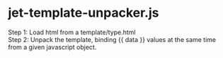 # jet-template-unpacker.js
Step 1: Load html <templates> from a template/type.html <br>
Step 2: Unpack the template, binding {{ data }} values at the same time from a given javascript object.

